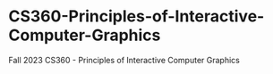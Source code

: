 # CS360-Principles-of-Interactive-Computer-Graphics
Fall 2023 CS360 - Principles of Interactive Computer Graphics

